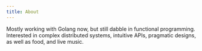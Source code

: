 ```yaml
---
title: About
---
```


Mostly working with Golang now, but still dabble in functional programming.
Interested in complex distributed systems, intuitive APIs, pragmatic designs, as well as food, and live music.
